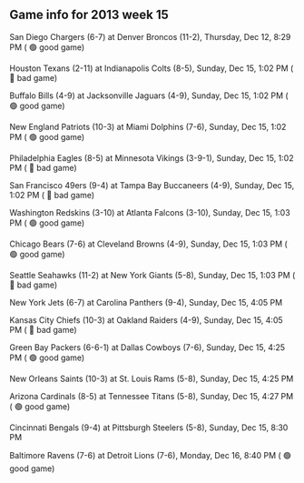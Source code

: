 ## Game info for 2013 week 15
San Diego Chargers (6-7) at Denver Broncos (11-2), Thursday, Dec 12, 8:29 PM (	:green_circle: good game)



Houston Texans (2-11) at Indianapolis Colts (8-5), Sunday, Dec 15, 1:02 PM (	:red_circle: bad game)

Buffalo Bills (4-9) at Jacksonville Jaguars (4-9), Sunday, Dec 15, 1:02 PM (	:green_circle: good game)

New England Patriots (10-3) at Miami Dolphins (7-6), Sunday, Dec 15, 1:02 PM (	:green_circle: good game)

Philadelphia Eagles (8-5) at Minnesota Vikings (3-9-1), Sunday, Dec 15, 1:02 PM (	:red_circle: bad game)

San Francisco 49ers (9-4) at Tampa Bay Buccaneers (4-9), Sunday, Dec 15, 1:02 PM (	:red_circle: bad game)

Washington Redskins (3-10) at Atlanta Falcons (3-10), Sunday, Dec 15, 1:03 PM (	:green_circle: good game)

Chicago Bears (7-6) at Cleveland Browns (4-9), Sunday, Dec 15, 1:03 PM (	:green_circle: good game)

Seattle Seahawks (11-2) at New York Giants (5-8), Sunday, Dec 15, 1:03 PM (	:red_circle: bad game)



New York Jets (6-7) at Carolina Panthers (9-4), Sunday, Dec 15, 4:05 PM

Kansas City Chiefs (10-3) at Oakland Raiders (4-9), Sunday, Dec 15, 4:05 PM (	:red_circle: bad game)

Green Bay Packers (6-6-1) at Dallas Cowboys (7-6), Sunday, Dec 15, 4:25 PM (	:green_circle: good game)

New Orleans Saints (10-3) at St. Louis Rams (5-8), Sunday, Dec 15, 4:25 PM

Arizona Cardinals (8-5) at Tennessee Titans (5-8), Sunday, Dec 15, 4:27 PM (	:green_circle: good game)



Cincinnati Bengals (9-4) at Pittsburgh Steelers (5-8), Sunday, Dec 15, 8:30 PM



Baltimore Ravens (7-6) at Detroit Lions (7-6), Monday, Dec 16, 8:40 PM (	:green_circle: good game)

